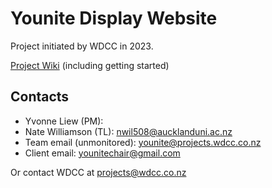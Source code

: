 # Younite Display Website

Project initiated by WDCC in 2023.

[Project Wiki](https://github.com/UoaWDCC/younite-web/wiki) (including getting started)

## Contacts

- Yvonne Liew (PM):
- Nate Williamson (TL): nwil508@aucklanduni.ac.nz
- Team email (unmonitored): younite@projects.wdcc.co.nz
- Client email: younitechair@gmail.com

Or contact WDCC at projects@wdcc.co.nz
